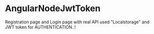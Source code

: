 # AngularNodeJwtToken
Registration page and Login page with real API used "Localstorage" and JWT token for AUTHENTICATION..!
